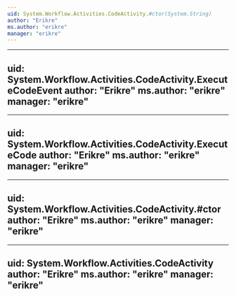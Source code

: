 ```yaml
---
uid: System.Workflow.Activities.CodeActivity.#ctor(System.String)
author: "Erikre"
ms.author: "erikre"
manager: "erikre"
---
```


---
uid: System.Workflow.Activities.CodeActivity.ExecuteCodeEvent
author: "Erikre"
ms.author: "erikre"
manager: "erikre"
---

---
uid: System.Workflow.Activities.CodeActivity.ExecuteCode
author: "Erikre"
ms.author: "erikre"
manager: "erikre"
---

---
uid: System.Workflow.Activities.CodeActivity.#ctor
author: "Erikre"
ms.author: "erikre"
manager: "erikre"
---

---
uid: System.Workflow.Activities.CodeActivity
author: "Erikre"
ms.author: "erikre"
manager: "erikre"
---
